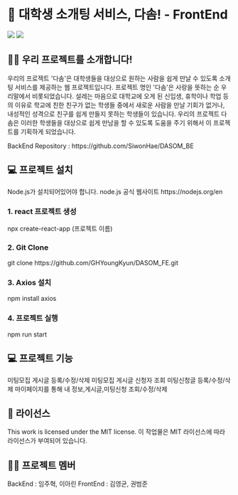 <div>
<h1>🤝 대학생 소개팅 서비스, 다솜! - FrontEnd </h1>
<img src="https://img.shields.io/badge/React-#61DAFB?style=for-the-badge&logo=React&logoColor=white">
<img src="https://img.shields.io/badge/Axios-#5A29E4?style=for-the-badge&logo=Axios&logoColor=white">

<h2>🙋‍♂️ 우리 프로젝트를 소개합니다! </h2>
<p> 우리의 프로젝트 '다솜'은 대학생들을 대상으로 원하는 사람을 쉽게 만날 수 있도록 소개팅 서비스를 제공하는 웹 프로젝트입니다. 프로젝트 명인 '다솜'은 사랑을 뜻하는 순 우리말에서 비롯되었습니다.
 설레는 마음으로 대학교에 오게 된 신입생, 휴학이나 학업 등의 이유로 학교에 친한 친구가 없는 학생들 중에서 새로운 사람을 만날 기회가 없거나, 내성적인 성격으로 친구를 쉽게 만들지 못하는 학생들이 있습니다. 우리의 프로젝트 다솜은 이러한 학생들을 대상으로 쉽게 만남을 할 수 있도록 도움을 주기 위해서 이 프로젝트를 기획하게 되었습니다. </p>

<p>BackEnd Repository : https://github.com/SiwonHae/DASOM_BE </p>

<h2>💻 프로젝트 설치</h2>
Node.js가 설치되어있어야 합니다.
node.js 공식 웹사이트 https://nodejs.org/en

<h3>1. react 프로젝트 생성</h3>
npx create-react-app (프로젝트 이름)

<h3>2. Git Clone </h3>
git clone https://github.com/GHYoungKyun/DASOM_FE.git

<h3>3. Axios 설치</h3>
npm install axios

<h3>4. 프로젝트 실행</h3>
npm run start

<h2>💻 프로젝트 기능</h2>
미팅모집 게시글 등록/수정/삭제
미팅모집 게시글 신청자 조회
미팅신청글 등록/수정/삭제
마이페이지를 통해 내 정보,게시글,미팅신청 조회/수정/삭제

<h2>🪪 라이선스</h2>
 This work is licensed under the MIT license.
 이 작업물은 MIT 라이선스에 따라 라이선스가 부여되어 있습니다.

<h2>🧑‍💻 프로젝트 멤버</h2>
BackEnd : 임주혁, 이아린
FrontEnd : 김영균, 권범준
</div>
